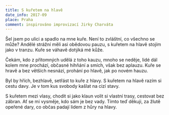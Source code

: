 ```yaml
---
title: S kuřetem na hlavě
date_info: 2017-09
place: Praha
comment: inspirováno improvizací Jirky Charváta
---
```


Šel jsem po ulici a spadlo na mne kuře.
Není to zvláštní, co všechno se může?
Andělé strážní měli asi obědovou pauzu,
s kuřetem na hlavě stojím jako v tranzu.
Kuře se váhavě dotýká mé kůže.

Čekám, kdo z přítomných udělá z toho kauzu,
mnoho se neděje, lidé dál kolem mne prochází,
občasné hihňání a smích, však bez aplauzu.
Kuře se hravě a bez větších nesnází,
prohání po hlavě, jak po novém hauzu.

Byl by hřích, bezhlavě, setřást to kuře z hlavy.
S kuřetem na hlavě razím si cestu davy.
Je v tom kus svobody kašlat na cizí stavy.

S kuřetem mezi vlasy, chodit si jako klaun
volit si vlastní trasy, cestovat bez zábran.
Ať se mi vysměje, kdo sám je bez vady.
Tímto teď děkuji, za žlutě opeřené dary,
co občas padají lidem z hůry na hlavy.
